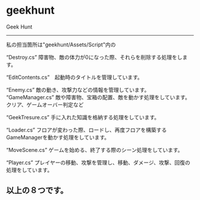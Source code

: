 # geekhunt
Geek Hunt

-----------------------------------------------------------------------------------
私の担当箇所は"geekhunt/Assets/Script"内の

“Destroy.cs” 障害物、敵の体力が0になった際、それらを削除する処理をします。

“EditContents.cs”　起動時のタイトルを管理しています。

“Enemy.cs” 敵の動き、攻撃力などの情報を管理しています。
“GameManager.cs” 敵や障害物、宝箱の配置、敵を動かす処理をしています。クリア、ゲームオーバー判定など

“GeekTresure.cs” 手に入れた知識を格納する処理をしています。

“Loader.cs” フロアが変わった際、ロードし、再度フロアを構築するGameManagerを動かす処理をしています。

“MoveScene.cs” ゲームを始める、終了する際のシーン処理をしています。

“Player.cs” プレイヤーの移動、攻撃を管理し、移動、ダメージ、攻撃、回復の処理をしています。

以上の８つです。
-----------------------------------------------------------------------------------
